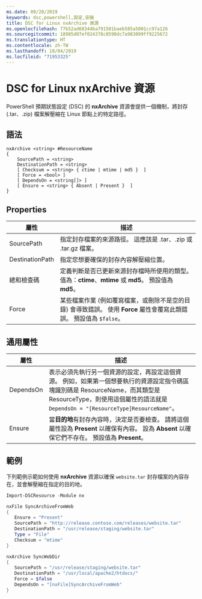 ```yaml
---
ms.date: 09/20/2019
keywords: dsc,powershell,設定,安裝
title: DSC for Linux nxArchive 資源
ms.openlocfilehash: 77b52ad68344ba791501baeb585a5001cc97a126
ms.sourcegitcommit: 18985d07ef024378c8590dc7a983099ff9225672
ms.translationtype: HT
ms.contentlocale: zh-TW
ms.lasthandoff: 10/04/2019
ms.locfileid: "71953325"
---
```

# <a name="dsc-for-linux-nxarchive-resource"></a>DSC for Linux nxArchive 資源

PowerShell 預期狀態設定 (DSC) 的 **nxArchive** 資源會提供一個機制，將封存 (.tar、.zip) 檔案解壓縮在 Linux 節點上的特定路徑。

## <a name="syntax"></a>語法

```Syntax
nxArchive <string> #ResourceName
{
    SourcePath = <string>
    DestinationPath = <string>
    [ Checksum = <string> { ctime | mtime | md5 }  ]
    [ Force = <bool> ]
    [ DependsOn = <string[]> ]
    [ Ensure = <string> { Absent | Present }  ]
}
```

## <a name="properties"></a>Properties

|屬性 |描述 |
|---|---|
|SourcePath |指定封存檔案的來源路徑。 這應該是 .tar、.zip 或 .tar.gz 檔案。 |
|DestinationPath |指定您想要確保的封存內容解壓縮位置。 |
|總和檢查碼 |定義判斷是否已更新來源封存檔時所使用的類型。 值為：**ctime**、**mtime** 或 **md5**。 預設值為 **md5**。 |
|Force |某些檔案作業 (例如覆寫檔案，或刪除不是空的目錄) 會導致錯誤。 使用 **Force** 屬性會覆寫此類錯誤。 預設值為 `$false`。 |

## <a name="common-properties"></a>通用屬性

|屬性 |描述 |
|---|---|
|DependsOn |表示必須先執行另一個資源的設定，再設定這個資源。 例如，如果第一個想要執行的資源設定指令碼區塊識別碼是 ResourceName，而其類型是 ResourceType，則使用這個屬性的語法就是 `DependsOn = "[ResourceType]ResourceName"`。 |
|Ensure |當**目的地**有封存內容時，決定是否要檢查。 請將這個屬性設為 **Present** 以確保有內容。 設為 **Absent** 以確保它們不存在。 預設值為 **Present**。 |

## <a name="example"></a>範例

下列範例示範如何使用 **nxArchive** 資源以確保 `website.tar` 封存檔案的內容存在，並會解壓縮在指定的目的地。

```powershell
Import-DSCResource -Module nx

nxFile SyncArchiveFromWeb
{
   Ensure = "Present"
   SourcePath = "http://release.contoso.com/releases/website.tar"
   DestinationPath = "/usr/release/staging/website.tar"
   Type = "File"
   Checksum = "mtime"
}

nxArchive SyncWebDir
{
   SourcePath = "/usr/release/staging/website.tar"
   DestinationPath = "/usr/local/apache2/htdocs/"
   Force = $false
   DependsOn = "[nxFile]SyncArchiveFromWeb"
}
```